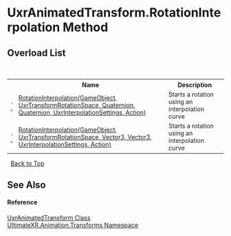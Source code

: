 # UxrAnimatedTransform.RotationInterpolation Method 
 


## Overload List
&nbsp;<table><tr><th></th><th>Name</th><th>Description</th></tr><tr><td>![Public method](media/pubmethod.gif "Public method")![Static member](media/static.gif "Static member")</td><td><a href="M_UltimateXR_Animation_Transforms_UxrAnimatedTransform_RotationInterpolation">RotationInterpolation(GameObject, UxrTransformRotationSpace, Quaternion, Quaternion, UxrInterpolationSettings, Action)</a></td><td>
Starts a rotation using an interpolation curve</td></tr><tr><td>![Public method](media/pubmethod.gif "Public method")![Static member](media/static.gif "Static member")</td><td><a href="M_UltimateXR_Animation_Transforms_UxrAnimatedTransform_RotationInterpolation_1">RotationInterpolation(GameObject, UxrTransformRotationSpace, Vector3, Vector3, UxrInterpolationSettings, Action)</a></td><td>
Starts a rotation using an interpolation curve</td></tr></table>&nbsp;
<a href="#uxranimatedtransform.rotationinterpolation-method">Back to Top</a>

## See Also


#### Reference
<a href="T_UltimateXR_Animation_Transforms_UxrAnimatedTransform">UxrAnimatedTransform Class</a><br /><a href="N_UltimateXR_Animation_Transforms">UltimateXR.Animation.Transforms Namespace</a><br />
